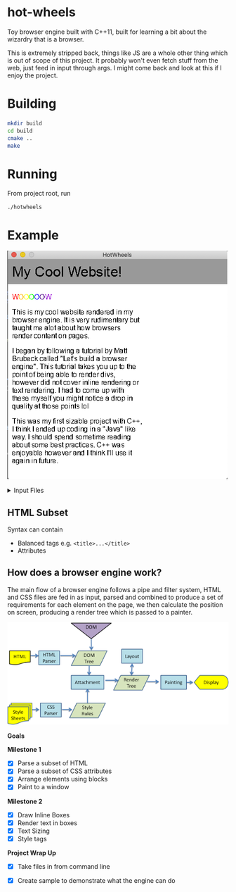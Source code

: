 # hot-wheels

Toy browser engine built with C++11, built for learning a bit about the wizardry that is a browser.

This is extremely stripped back, things like JS are a whole other thing which is out of scope of this project. It probably won't even fetch stuff from the web, just feed in input through args. I might come back and look at this if I enjoy the project. 

# Building

```bash
mkdir build
cd build 
cmake ..
make 
```

# Running

From project root, run
```
./hotwheels
```

# Example

!["Simple website rendered with hotwheels"](docs/example.png)

<details><summary>Input Files</summary>
HTML input

```
<!doctype html>
<html>
  <head>
    <style>
      .red {
        color: #ff0000;
      }
      .orange {
        color: #fcba03;
      }
      .yellow {
        color: #FFFF00;
      }
      .green {
        color: #00FF00;
      }
      .blue {
        color: #0000FF;
      }
      .indigo {
        color: #4B0082;
      }
      .violet {
        color: #9400D3;
      }
    </style>
  </head>
  <body>
    <header class="banner">
      <h1>My Cool Website!</h1>
    </header>
    <div class="container">
      <div class="column">
        <p>
          <span class="red">W</span>
          <span class="orange">O</span>
          <span class="yellow">O</span>
          <span class="green">O</span>
          <span class="blue">O</span>
          <span class="indigo">O</span>
          <span class="violet">W</span>

        </p>

        <p>This is my cool website rendered in my browser engine. It is very rudimentary but taught me alot about how browsers render content on pages.</p>
        <p>I began by following a tutorial by Matt Brubeck called "Let's build a browser engine". This tutorial takes you up to the point of being able to render divs, however did not cover inline rendering or text rendering. I had to come up with these myself you might notice a drop in quality at those points lol
        </p>
        <p>This was my first sizable project with C++, I think I ended up coding in a "Java" like way. I should spend sometime reading about some best practices. C++ was enjoyable however and I think I'll use it again in future.</p>
      </div>
      
    </div>
  </body>
</html>
```

CSS input
```css
header {
  width: 500px;
  background-color: #999999;
  padding: 10px;
  margin-bottom: 10px;
}
.column {
  width: 50%;
  margin: 10px;
}
```
</details>


## HTML Subset

Syntax can contain 

- Balanced tags e.g. `<title>...</title>`
- Attributes


## How does a browser engine work? 

The main flow of a browser engine follows a pipe and filter system, HTML and CSS files are fed in as input, parsed and combined to produce a set of requirements for each element on the page, we then calculate the position on screen, producing a render tree which is passed to a painter. 

![Diagram of Pipe and Filter System](docs/webkitflow.png)

**Goals** 

**Milestone 1**
- [x] Parse a subset of HTML
- [x] Parse a subset of CSS attributes
- [x] Arrange elements using blocks
- [x] Paint to a window

**Milestone 2**
- [x] Draw Inline Boxes
- [x] Render text in boxes
- [x] Text Sizing
- [x] Style tags

**Project Wrap Up**
- [x] Take files in from command line
- [x] Create sample to demonstrate what the engine can do

